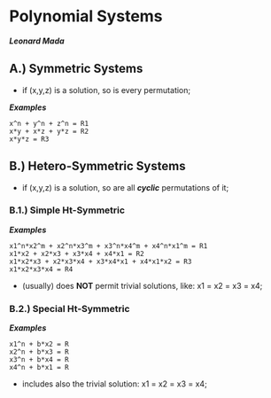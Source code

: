 

# Polynomial Systems

***Leonard Mada***


## A.) Symmetric Systems

* if (x,y,z) is a solution, so is every permutation;

***Examples***
~~~
x^n + y^n + z^n = R1
x*y + x*z + y*z = R2
x*y*z = R3
~~~


## B.) Hetero-Symmetric Systems

* if (x,y,z) is a solution, so are all ***cyclic*** permutations of it;

### B.1.) Simple Ht-Symmetric

***Examples***
~~~
x1^n*x2^m + x2^n*x3^m + x3^n*x4^m + x4^n*x1^m = R1
x1*x2 + x2*x3 + x3*x4 + x4*x1 = R2
x1*x2*x3 + x2*x3*x4 + x3*x4*x1 + x4*x1*x2 = R3
x1*x2*x3*x4 = R4
~~~

- (usually) does **NOT** permit trivial solutions, like: x1 = x2 = x3 = x4;


### B.2.) Special Ht-Symmetric

***Examples***
~~~
x1^n + b*x2 = R
x2^n + b*x3 = R
x3^n + b*x4 = R
x4^n + b*x1 = R
~~~

- includes also the trivial solution: x1 = x2 = x3 = x4;

